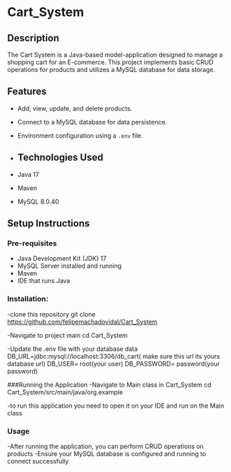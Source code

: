# Cart_System

## Description
The Cart System is a Java-based model-application designed to manage a shopping cart for an E-commerce. This project implements basic CRUD operations for products and utilizes a MySQL database for data storage.

## Features
- Add, view, update, and delete products.
- Connect to a MySQL database for data persistence.
- Environment configuration using a `.env` file.

- ## Technologies Used
- Java 17
- Maven
- MySQL 8.0.40

 ## Setup Instructions

 ### Pre-requisites
- Java Development Kit (JDK) 17
- MySQL Server installed and running
- Maven
- IDE that runs Java

  
### Installation:
-clone this repository
 git clone https://github.com/felipemachadovidal/Cart_System

 -Navigate to project main
 cd Cart_System


-Update the .env file with your database data
DB_URL=jdbc:mysql://localhost:3306/db_cart( make sure this url its yours database url)
DB_USER= root(your user)
DB_PASSWORD= password(your password)

###Running the Application
-Navigate to Main class in Cart_System
cd Cart_System/src/main/java/org.example

-to run this application you need to open it on your IDE and run on the Main class

### Usage

-After running the application, you can perform CRUD operations on products
-Ensure your MySQL database is configured and running to connect successfully




